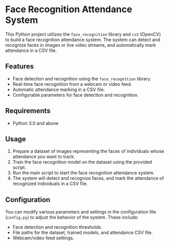 # Face Recognition Attendance System

This Python project utilizes the `face_recognition` library and `cv2` (OpenCV) to build a face recognition attendance system. The system can detect and recognize faces in images or live video streams, and automatically mark attendance in a CSV file.

## Features

- Face detection and recognition using the `face_recognition` library.
- Real-time face recognition from a webcam or video feed.
- Automatic attendance marking in a CSV file.
- Configurable parameters for face detection and recognition.

## Requirements

- Python 3.0 and above
  
## Usage

1. Prepare a dataset of images representing the faces of individuals whose attendance you want to track.
2. Train the face recognition model on the dataset using the provided script.
3. Run the main script to start the face recognition attendance system.
4. The system will detect and recognize faces, and mark the attendance of recognized individuals in a CSV file.

## Configuration

You can modify various parameters and settings in the configuration file (`config.py`) to adjust the behavior of the system. These include:

- Face detection and recognition thresholds.
- File paths for the dataset, trained models, and attendance CSV file.
- Webcam/video feed settings.

